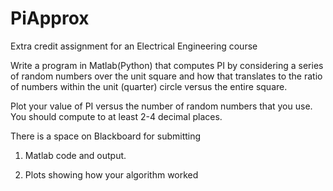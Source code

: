 # PiApprox
Extra credit assignment for an Electrical Engineering course 

Write a program in Matlab(Python) that computes PI by considering a series of random numbers over the unit square and how that translates to the ratio of numbers within the unit (quarter) circle versus the entire square.  

Plot your value of PI versus the number of random numbers that you use. You should compute to at least 2-4 decimal places. 

 

There is a space on Blackboard for submitting 

1. Matlab code and output.

2. Plots showing how your algorithm worked
